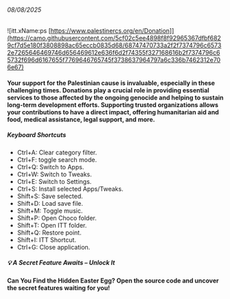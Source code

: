 ###### 08/08/2025

![itt.xName:ps [https://www.palestinercs.org/en/Donation]](https://camo.githubusercontent.com/5cf02c5ee4898f8f92965367dfbf6829cf7d5e180f3808898ac65eccb0835d68/68747470733a2f2f7374796c65732e7265646469746d656469612e636f6d2f74355f327168616b2f7374796c65732f696d6167655f7769646765745f3738637964797a6c336b7462312e706e67)

#### Your support for the Palestinian cause is invaluable, especially in these challenging times. Donations play a crucial role in providing essential services to those affected by the ongoing genocide and helping to sustain long-term development efforts. Supporting trusted organizations allows your contributions to have a direct impact, offering humanitarian aid and food, medical assistance, legal support, and more.

##### Keyboard Shortcuts

- Ctrl+A: Clear category filter.
- Ctrl+F: toggle search mode.
- Ctrl+Q: Switch to Apps.
- Ctrl+W: Switch to Tweaks.
- Ctrl+E: Switch to Settings.
- Ctrl+S: Install selected Apps/Tweaks.
- Shift+S: Save selected.
- Shift+D: Load save file.
- Shift+M: Toggle music.
- Shift+P: Open Choco folder.
- Shift+T: Open ITT folder.
- Shift+Q: Restore point.
- Shift+I: ITT Shortcut.
- Ctrl+G: Close application.

##### 💡 A Secret Feature Awaits – Unlock It

#### Can You Find the Hidden Easter Egg? Open the source code and uncover the secret features waiting for you!
